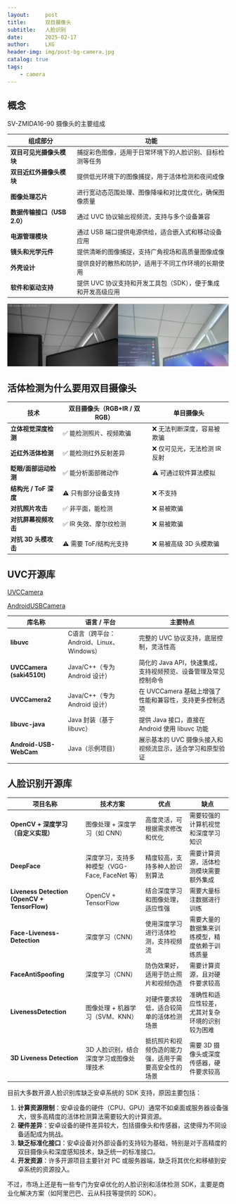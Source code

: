 ```yaml
---
layout:     post
title:      双目摄像头
subtitle:   人脸识别
date:       2025-02-17
author:     LXG
header-img: img/post-bg-camera.jpg
catalog: true
tags:
    - camera
---
```


## 概念

SV-ZMIDA16-90 摄像头的主要组成

| 组成部分               | 功能                                                         |
|----------------------|------------------------------------------------------------|
| **双目可见光摄像头模块** | 捕捉彩色图像，适用于日常环境下的人脸识别、目标检测等任务                   |
| **双目近红外摄像头模块** | 提供低光环境下的图像捕捉，用于活体检测和夜间成像                              |
| **图像处理芯片**       | 进行宽动态范围处理、图像降噪和对比度优化，确保图像质量                          |
| **数据传输接口（USB 2.0）** | 通过 UVC 协议输出视频流，支持与多个设备兼容                                 |
| **电源管理模块**       | 通过 USB 端口提供电源供给，适合嵌入式和移动设备应用                           |
| **镜头和光学元件**      | 提供清晰的图像捕捉，支持广角视场和高质量图像成像                              |
| **外壳设计**           | 提供良好的散热和防护，适用于不同工作环境的长期使用                             |
| **软件和驱动支持**     | 提供 UVC 协议支持和开发工具包（SDK），便于集成和开发高级应用                      |

![dual_usb_camera](/images/hardware/camera/dual_usb_camera.jpg)

## 活体检测为什么要用双目摄像头

| 技术                     | 双目摄像头（RGB+IR / 双 RGB） | 单目摄像头 |
|-------------------------|------------------------------|------------|
| **立体视觉深度检测**     | ✅ 能检测照片、视频欺骗       | ❌ 无法判断深度，容易被欺骗 |
| **近红外活体检测**       | ✅ 能检测红外反射差异       | ❌ 仅可见光，无法检测 IR 反射 |
| **眨眼/面部运动检测**   | ✅ 能分析面部微动作         | ⚠️ 可通过软件算法模拟 |
| **结构光 / ToF 深度**   | ⚠️ 只有部分设备支持        | ❌ 不支持 |
| **对抗照片攻击**         | ✅ 非平面，能检测           | ❌ 易被欺骗 |
| **对抗屏幕视频攻击**     | ✅ IR 失效、摩尔纹检测       | ❌ 易被欺骗 |
| **对抗 3D 头模攻击**     | ⚠️ 需要 ToF/结构光支持     | ❌ 易被高级 3D 头模欺骗 |

## UVC开源库

[UVCCamera](https://github.com/saki4510t/UVCCamera)

[AndroidUSBCamera](https://github.com/jiangdongguo/AndroidUSBCamera)

| **库名称**             | **语言 / 平台**                                  | **主要特点**                                                              |
|------------------------|--------------------------------------------------|---------------------------------------------------------------------------|
| **libuvc**             | C语言（跨平台：Android、Linux、Windows）         | 完整的 UVC 协议支持，底层控制，灵活性高                                      |
| **UVCCamera (saki4510t)** | Java/C++（专为 Android 设计）                   | 简化的 Java API，快速集成，支持视频预览、设备管理及常见控制命令               |
| **UVCCamera2**         | Java/C++（专为 Android 设计）                   | 在 UVCCamera 基础上增强了性能和兼容性，支持更多控制选项                        |
| **libuvc-java**        | Java 封装（基于 libuvc）                         | 提供 Java 接口，直接在 Android 使用 libuvc 功能                               |
| **Android-USB-WebCam** | Java（示例项目）                                | 展示基本的 UVC 摄像头接入和视频流显示，适合学习和原型验证                      |

## 人脸识别开源库

| 项目名称                    | 技术方案                                   | 优点                                           | 缺点                                           |
|-----------------------------|--------------------------------------------|------------------------------------------------|------------------------------------------------|
| **OpenCV + 深度学习（自定义实现）** | 图像处理 + 深度学习（如 CNN）                 | 高度灵活，可根据需求修改和优化                    | 需要较强的计算机视觉和深度学习知识                    |
| **DeepFace**                 | 深度学习，支持多种模型（VGG-Face, FaceNet 等） | 精度较高，支持多种人脸识别算法                    | 需要计算资源，活体检测模块需要额外集成                  |
| **Liveness Detection (OpenCV + TensorFlow)** | OpenCV + TensorFlow                             | 结合深度学习和图像处理，适应性强                  | 需要大量标注数据进行训练                            |
| **Face-Liveness-Detection**  | 深度学习（CNN）                              | 使用深度学习进行活体检测，支持视频流                | 需要大量的数据集来训练模型，精度依赖于训练质量            |
| **FaceAntiSpoofing**         | 深度学习（CNN）                              | 防伪效果好，适用于防止照片和视频伪造                | 需要计算资源，且对硬件要求较高                        |
| **LivenessDetection**        | 图像处理 + 机器学习（SVM、KNN）                | 对硬件要求较低，适合较简单的活体检测场景              | 准确性和适应性较差，尤其对复杂环境的识别较为困难              |
| **3D Liveness Detection**    | 3D 人脸识别，结合深度学习或图像处理技术         | 抵抗照片和视频伪造的能力强，适用于需要高安全性的场景    | 需要 3D 摄像头或深度传感器，硬件要求较高                 |


目前大多数开源人脸识别库缺乏安卓系统的 SDK 支持，原因主要包括：

1. **计算资源限制**：安卓设备的硬件（CPU、GPU）通常不如桌面或服务器设备强大，很多高精度的活体检测算法需要较大的计算资源。
2. **硬件差异**：安卓设备的硬件差异较大，包括摄像头和传感器，这使得为不同设备适配成为挑战。
3. **缺乏标准化接口**：安卓设备对外部设备的支持较为基础，特别是对于高精度的双目摄像头和深度感知技术，缺乏统一的标准接口。
4. **开发资源**：许多开源项目主要针对 PC 或服务器端，缺乏将其优化和移植到安卓系统的资源投入。

不过，市场上还是有一些专门为安卓优化的人脸识别和活体检测 SDK，主要是商业化解决方案（如阿里巴巴、云从科技等提供的 SDK）。


































